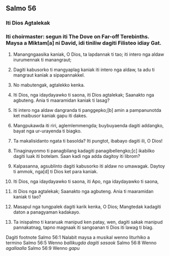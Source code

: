 Salmo 56
--------

### Iti Dios Agtalekak

### Iti choirmaster: segun iti The Dove on Far-off Terebinths. Maysa a Miktam[a] ni David, idi tiniliw dagiti Filisteo idiay Gat.

1. Manangngaasika kaniak, O Dios, ta lapdannak ti tao;
   iti intero nga aldaw irurumennak ti manangraut;
2. Dagiti kabusorko ti mangyaplag kaniak iti intero nga aldaw, ta adu ti mangraut kaniak a sipapannakkel.
3. No mabutengak, agtalekko kenka.
4. Iti Dios, nga idaydayawko ti saona, iti Dios agtalekak; Saanakto nga agbuteng.
   Ania ti maaramidan kaniak ti lasag?

5. Iti intero nga aldaw dangranda ti panggepko;[b]
   amin a pampanunotda ket maibusor kaniak gapu iti dakes.
6. Mangpukawda iti riri, aglemlemmengda;
   buybuyaenda dagiti addangko, bayat nga ur-urayenda ti biagko.
7. Ta makalisidanto ngata ti basolda?
   Iti pungtot, ibabayo dagiti ili, O Dios!

8. Tinaginayonmo ti panagbilang kadagiti panagibellengko;[c]
   ikabilko dagiti luak iti botelam.
   Saan kadi nga adda dagitoy iti librom?
9. Kalpasanna, agsublinto dagiti kabusorko
   iti aldaw no umawagak.
   Daytoy ti ammok, nga[d] ti Dios ket para kaniak.
10. Iti Dios, nga idaydayawko ti saona, iti Apo, nga idaydayawko ti saona,
11. iti Dios nga agtalekak; Saanakto nga agbuteng.
    Ania ti maaramidan kaniak ti tao?

12. Masapul nga tungpalek dagiti karik kenka, O Dios;
    Mangtedak kadagiti daton a panagyaman kadakayo.
13. Ta inispalmo ti kararuak manipud ken patay, wen, dagiti sakak manipud pannakatnag, tapno magnaak iti sangoanan ti Dios
    iti lawag ti biag.

Dagiti footnote
Salmo 56:1 Nalabit maysa a musikal wenno liturhiko a termino
Salmo 56:5 Wenno *ballikugda dagiti sasaok*
Salmo 56:8 Wenno *agallaalla*
Salmo 56:9 Wenno *gapu*